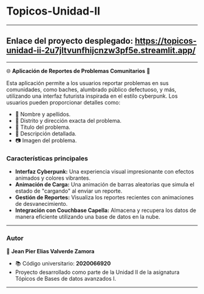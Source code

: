 # Topicos-Unidad-II
---
## Enlace del proyecto desplegado: https://topicos-unidad-ii-2u7jltvunfhijcnzw3pf5e.streamlit.app/
---
🌐 **Aplicación de Reportes de Problemas Comunitarios** 🚀

Esta aplicación permite a los usuarios reportar problemas en sus comunidades, como baches, alumbrado público defectuoso, y más, utilizando una interfaz futurista inspirada en el estilo cyberpunk. Los usuarios pueden proporcionar detalles como:

- 👤 Nombre y apellidos.
- 📍 Distrito y dirección exacta del problema.
- 📌 Título del problema.
- 📝 Descripción detallada.
- 📷 Imagen del problema.

### Características principales
- **Interfaz Cyberpunk:** Una experiencia visual impresionante con efectos animados y colores vibrantes.
- **Animación de Carga:** Una animación de barras aleatorias que simula el estado de "cargando" al enviar un reporte.
- **Gestión de Reportes:** Visualiza los reportes recientes con animaciones de desvanecimiento.
- **Integración con Couchbase Capella:** Almacena y recupera los datos de manera eficiente utilizando una base de datos en la nube.

---

### Autor
👤 **Jean Pier Elias Valverde Zamora**
- 📚 Código universitario: **2020066920**
- Proyecto desarrollado como parte de la Unidad II de la asignatura Tópicos de Bases de datos avanzados I.

---

